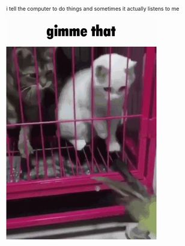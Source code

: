i tell the computer to do things and sometimes it actually listens to me
<!--START_SECTION:update_image-->
<img src=https://raw.githubusercontent.com/sneakykestrel/sneakykestrel/main/.github/images/gimme-that.gif height="" width="" align=left alt=kitty />
<!--END_SECTION:update_image-->

